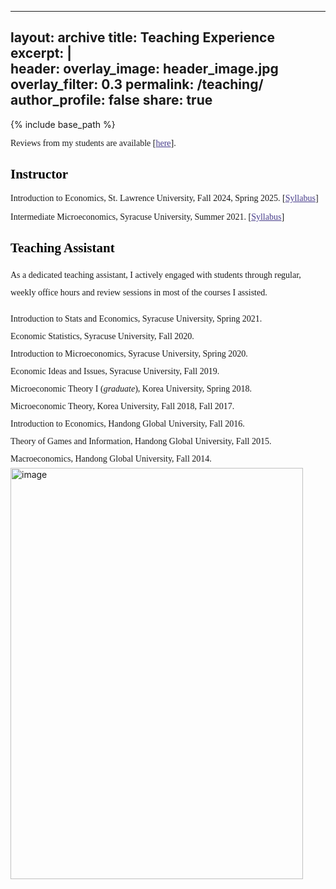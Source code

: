 
---
layout: archive
title: Teaching Experience
excerpt: |
  <br>
header:
  overlay_image: header_image.jpg
  overlay_filter: 0.3
permalink: /teaching/
author_profile: false
share: true
---
{% include base_path %}

<!--- below converts page to collection --->
<!---
{% for post in site.publications reversed %}
  {% include archive-single.html %}
{% endfor %}
--->

<p style="font-family:verdana"> Reviews from my students are available [<a href="../review" style="font-family:verdana; color: darkslateblue; text-decoration: underline;text-decoration-style: solid;text-decoration-color: 007AFF;">here</a>].
</p>


## <a style="font-family:verdana; color: black;">Instructor</a>

<p style="font-family:verdana">Introduction to Economics, St. Lawrence University, Fall 2024, Spring 2025. [<a href="https://www.dropbox.com/scl/fi/s2f7xu9djcz5jc8xcxygr/syllabus_ECON100_JKim_revised.pdf?rlkey=7bvskkrbjoebf11bspwbp0m30&st=kgowkehm&dl=0" target="_blank" style="font-family:verdana; color: darkslateblue; text-decoration: underline;text-decoration-style: solid;text-decoration-color: 007AFF;">Syllabus</a>] </p>

<p style="font-family:verdana">Intermediate Microeconomics, Syracuse University, Summer 2021. [<a href="https://www.dropbox.com/scl/fi/aavargwskbo7m3vc9tpe5/syllabus_ECN301_JKim.pdf?rlkey=dk18g14awl33yjhs4cf6i1jw1&dl=0" target="_blank" style="font-family:verdana; color: darkslateblue; text-decoration: underline;text-decoration-style: solid;text-decoration-color: 007AFF;">Syllabus</a>] </p>

<!-- <p style="font-family:verdana">Intermediate Microeconomics, Syracuse University, Summer 2021. <br>
    &emsp; A sample of syllabus is available [<a href="https://www.dropbox.com/scl/fi/aavargwskbo7m3vc9tpe5/syllabus_ECN301_JKim.pdf?rlkey=dk18g14awl33yjhs4cf6i1jw1&dl=0" target="_blank" style="font-family:verdana; color: darkslateblue; text-decoration: underline;text-decoration-style: solid;text-decoration-color: 007AFF;">here</a>]. </p>
 -->


## <a style="font-family:verdana; color: black;">Teaching Assistant</a>


<p style="font-family:verdana; line-height:200%;">
  As a dedicated teaching assistant, I actively engaged with students through regular, weekly office hours and review sessions in most of the courses I assisted.
</p>  
<div style="font-family:verdana; line-height:200%;">
Introduction to Stats and Economics, Syracuse University, Spring 2021. <br>
Economic Statistics, Syracuse University, Fall 2020. <br>
Introduction to Microeconomics, Syracuse University, Spring 2020. <br>
Economic Ideas and Issues, Syracuse University, Fall 2019. <br>
Microeconomic Theory I (<em>graduate</em>), Korea University, Spring 2018. <br>
Microeconomic Theory, Korea University, Fall 2018, Fall 2017. <br>
Introduction to Economics, Handong Global University, Fall 2016. <br>
Theory of Games and Information, Handong Global University, Fall 2015. <br>
Macroeconomics, Handong Global University, Fall 2014. <br>
</div>


  
        
        
    



<!-- * <b>Alcantara, R.</b>, Edwards, WB., Millet, G., Grabowski, A. [Predicting continuous ground reaction forces from accelerometers during uphill and downhill running: A Recurrent neural network solution.](https://doi.org/10.7717/peerj.12752) PeerJ (2022). -->
<!--
<a href="https://www.dropbox.com/scl/fi/ikdrhqgmh7nizk42z7pls/Kim_JMP.pdf?rlkey=dkawzeyc2eoaqw8hu7jw5l0p9&dl=0" style="color: black; text-decoration: underline;text-decoration-style: dotted;">custom link</a>
## <a href="https://www.dropbox.com/scl/fi/ikdrhqgmh7nizk42z7pls/Kim_JMP.pdf?rlkey=dkawzeyc2eoaqw8hu7jw5l0p9&dl=0" style="color: black; text-decoration: underline;text-decoration-style: dotted;">Acceptance of Same-Sex Couples and Their Location Choices</a>
-->

<!--
## [<span style="color: royalblue; text-decoration-style: solid;text-decoration-color: #3effb1;">Acceptance of Same-Sex Couples and Their Location Choices</span>](https://www.dropbox.com/scl/fi/ikdrhqgmh7nizk42z7pls/Kim_JMP.pdf?rlkey=dkawzeyc2eoaqw8hu7jw5l0p9&dl=0) -->


<img width="468" height="658" alt="image" src="https://github.com/user-attachments/assets/4309dd95-53a2-45c5-b175-d1c07aef2776" />
